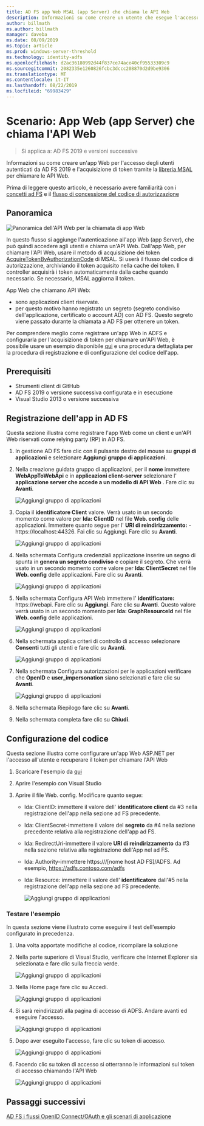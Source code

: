 ```yaml
---
title: AD FS app Web MSAL (app Server) che chiama le API Web
description: Informazioni su come creare un utente che esegue l'accesso all'app Web autenticato da AD FS 2019.
author: billmath
ms.author: billmath
manager: daveba
ms.date: 08/09/2019
ms.topic: article
ms.prod: windows-server-threshold
ms.technology: identity-adfs
ms.openlocfilehash: d2ac36180992d44f837ce74ace40cf95533309c9
ms.sourcegitcommit: 2082335e1260826fcbc3dccc208870d2d9be9306
ms.translationtype: MT
ms.contentlocale: it-IT
ms.lasthandoff: 08/22/2019
ms.locfileid: "69983429"
---
```

# <a name="scenario-web-app-server-app-calling-web-api"></a>Scenario: App Web (app Server) che chiama l'API Web 
>Si applica a: AD FS 2019 e versioni successive 
 
Informazioni su come creare un'app Web per l'accesso degli utenti autenticati da AD FS 2019 e l'acquisizione di token tramite la [libreria MSAL](https://github.com/AzureAD/microsoft-authentication-library-for-dotnet/wiki) per chiamare le API Web.  
 
Prima di leggere questo articolo, è necessario avere familiarità con i [concetti ad FS](../ad-fs-openid-connect-oauth-concepts.md) e il [flusso di concessione del codice di autorizzazione](../../overview/ad-fs-openid-connect-oauth-flows-scenarios.md#authorization-code-grant-flow)
 
## <a name="overview"></a>Panoramica 
 
![Panoramica dell'API Web per la chiamata di app Web](media/adfs-msal-web-app-web-api/webapp1.png)

In questo flusso si aggiunge l'autenticazione all'app Web (app Server), che può quindi accedere agli utenti e chiama un'API Web. Dall'app Web, per chiamare l'API Web, usare il metodo di acquisizione dei token [AcquireTokenByAuthorizationCode](https://docs.microsoft.com/en-us/dotnet/api/microsoft.identity.client.acquiretokenbyauthorizationcodeparameterbuilder?view=azure-dotnet) di MSAL. Si userà il flusso del codice di autorizzazione, archiviando il token acquisito nella cache dei token. Il controller acquisirà i token automaticamente dalla cache quando necessario. Se necessario, MSAL aggiorna il token. 

App Web che chiamano API Web: 


- sono applicazioni client riservate. 
- per questo motivo hanno registrato un segreto (segreto condiviso dell'applicazione, certificato o account AD) con AD FS. Questo segreto viene passato durante la chiamata a AD FS per ottenere un token.  

Per comprendere meglio come registrare un'app Web in ADFS e configurarla per l'acquisizione di token per chiamare un'API Web, è possibile usare un esempio disponibile [qui](https://github.com/microsoft/adfs-sample-msal-dotnet-webapp-to-webapi) e una procedura dettagliata per la procedura di registrazione e di configurazione del codice dell'app.  

 
## <a name="pre-requisites"></a>Prerequisiti 

- Strumenti client di GitHub 
- AD FS 2019 o versione successiva configurata e in esecuzione 
- Visual Studio 2013 o versione successiva 
 
## <a name="app-registration-in-ad-fs"></a>Registrazione dell'app in AD FS 
Questa sezione illustra come registrare l'app Web come un client e un'API Web riservati come relying party (RP) in AD FS. 

  1. In gestione AD FS fare clic con il pulsante destro del mouse su **gruppi di applicazioni** e selezionare **Aggiungi gruppo di applicazioni**.  
  2. Nella creazione guidata gruppo di applicazioni, per il **nome** immettere **WebAppToWebApi** e in **applicazioni client-server** selezionare l' **applicazione server che accede a un modello di API Web** . Fare clic su **Avanti**.  
  
      ![Aggiungi gruppo di applicazioni](media/adfs-msal-web-app-web-api/webapp2.png)
  
  3. Copia il **identificatore Client** valore. Verrà usato in un secondo momento come valore per **Ida: ClientID** nel file **Web. config** delle applicazioni. Immettere quanto segue per l' **URI di reindirizzamento:**  - https://localhost:44326. Fai clic su Aggiungi. Fare clic su **Avanti**. 
  
      ![Aggiungi gruppo di applicazioni](media/adfs-msal-web-app-web-api/webapp3.png)
  
  4. Nella schermata Configura credenziali applicazione inserire un segno di spunta in **genera un segreto condiviso** e copiare il segreto. Che verrà usato in un secondo momento come valore per **Ida: ClientSecret** nel file **Web. config** delle applicazioni. Fare clic su **Avanti**.  
  
      ![Aggiungi gruppo di applicazioni](media/adfs-msal-web-app-web-api/webapp4.png)
  
  5. Nella schermata Configura API Web immettere l' **identificatore:** https://webapi. Fare clic su **Aggiungi**. Fare clic su **Avanti**. Questo valore verrà usato in un secondo momento per **Ida: GraphResourceId** nel file **Web. config** delle applicazioni. 
  
      ![Aggiungi gruppo di applicazioni](media/adfs-msal-web-app-web-api/webapp5.png)
  
  6. Nella schermata applica criteri di controllo di accesso selezionare **Consenti** tutti gli utenti e fare clic su **Avanti**. 
  
      ![Aggiungi gruppo di applicazioni](media/adfs-msal-web-app-web-api/webapp6.png)
  
  7. Nella schermata Configura autorizzazioni per le applicazioni verificare che **OpenID** e **user_impersonation** siano selezionati e fare clic su **Avanti**. 
  
      ![Aggiungi gruppo di applicazioni](media/adfs-msal-web-app-web-api/webapp7.png)
  
  8. Nella schermata Riepilogo fare clic su **Avanti**. 
  
  9. Nella schermata completa fare clic su **Chiudi**.



## <a name="code-configuration"></a>Configurazione del codice 

Questa sezione illustra come configurare un'app Web ASP.NET per l'accesso all'utente e recuperare il token per chiamare l'API Web 

  1. Scaricare l'esempio da [qui](https://github.com/microsoft/adfs-sample-msal-dotnet-webapp-to-webapi)   
  
  2. Aprire l'esempio con Visual Studio 
  
  3. Aprire il file Web. config. Modificare quanto segue: 
       - Ida: ClientID: immettere il valore dell' **identificatore client** da #3 nella registrazione dell'app nella sezione ad FS precedente. 
       - Ida: ClientSecret-immettere il valore del **segreto** da #4 nella sezione precedente relativa alla registrazione dell'app ad FS. 
       - Ida: RedirectUri-immettere il valore **URI di reindirizzamento** da #3 nella sezione relativa alla registrazione dell'App nel ad FS. 
       - Ida: Authority-immettere https:///[nome host AD FS]/ADFS. Ad esempio, https://adfs.contoso.com/adfs 
       - Ida: Resource: immettere il valore dell' **identificatore** dall'#5 nella registrazione dell'app nella sezione ad FS precedente. 
      
          ![Aggiungi gruppo di applicazioni](media/adfs-msal-web-app-web-api/webapp8.png)
 
 
### <a name="test-the-sample"></a>Testare l'esempio 
In questa sezione viene illustrato come eseguire il test dell'esempio configurato in precedenza. 

  1. Una volta apportate modifiche al codice, ricompilare la soluzione 
  
  2. Nella parte superiore di Visual Studio, verificare che Internet Explorer sia selezionata e fare clic sulla freccia verde. 
  
      ![Aggiungi gruppo di applicazioni](media/adfs-msal-web-app-web-api/webapp9.png)

  3. Nella Home page fare clic su Accedi. 
  
      ![Aggiungi gruppo di applicazioni](media/adfs-msal-web-app-web-api/webapp10.png)

  4. Si sarà reindirizzati alla pagina di accesso di ADFS. Andare avanti ed eseguire l'accesso. 
  
      ![Aggiungi gruppo di applicazioni](media/adfs-msal-web-app-web-api/webapp11.png)

  5. Dopo aver eseguito l'accesso, fare clic su token di accesso.  
  
      ![Aggiungi gruppo di applicazioni](media/adfs-msal-web-app-web-api/webapp12.png)

  6. Facendo clic su token di accesso si otterranno le informazioni sul token di accesso chiamando l'API Web 
  
      ![Aggiungi gruppo di applicazioni](media/adfs-msal-web-app-web-api/webapp13.png)
 
 ## <a name="next-steps"></a>Passaggi successivi
[AD FS i flussi OpenID Connect/OAuth e gli scenari di applicazione](../../overview/ad-fs-openid-connect-oauth-flows-scenarios.md)
 